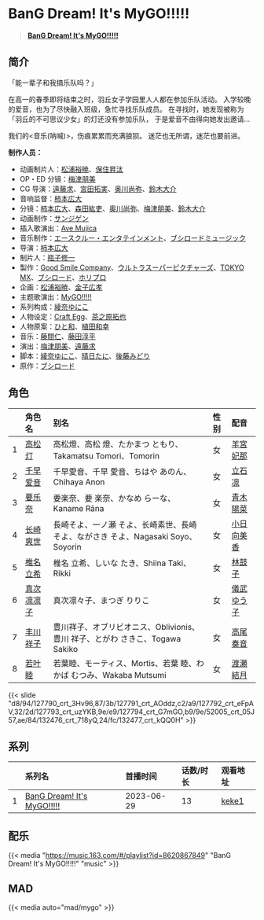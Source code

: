 # BanG Dream! It's MyGO!!!!!


> <u>**[BanG Dream! It's MyGO!!!!!](https://bgm.tv/subject/428735)**</u>

## 简介

「能一辈子和我搞乐队吗？」

在高一的春季即将结束之时，羽丘女子学园里人人都在参加乐队活动。
入学较晚的爱音，也为了尽快融入班级，急忙寻找乐队成员。
在寻找时，她发现被称为「羽丘的不可思议少女」的灯还没有参加乐队，
于是爱音不由得向她发出邀请…

我们的<音乐(呐喊)>，伤痕累累而充满狼狈。
迷茫也无所谓，迷茫也要前进。

**制作人员：**
- 动画制片人：[松浦裕暁](https://bgm.tv/person/399)、[保住昇汰](https://bgm.tv/person/58717)
- OP・ED 分镜：[梅津朋美](https://bgm.tv/person/38146)
- CG 导演：[遠藤求](https://bgm.tv/person/55601)、[宮田拓実](https://bgm.tv/person/56162)、[奥川尚弥](https://bgm.tv/person/37709)、[鈴木大介](https://bgm.tv/person/27236)
- 音响监督：[柿本広大](https://bgm.tv/person/17469)
- 分镜：[柿本広大](https://bgm.tv/person/17469)、[森田紘吏](https://bgm.tv/person/38150)、[奥川尚弥](https://bgm.tv/person/37709)、[梅津朋美](https://bgm.tv/person/38146)、[鈴木大介](https://bgm.tv/person/27236)
- 动画制作：[サンジゲン](https://bgm.tv/person/7061)
- 插入歌演出：[Ave Mujica](https://bgm.tv/person/56638)
- 音乐制作：[エースクルー・エンタテインメント](https://bgm.tv/person/50857)、[ブシロードミュージック](https://bgm.tv/person/16183)
- 导演：[柿本広大](https://bgm.tv/person/17469)
- 制片人：[瓶子修一](https://bgm.tv/person/30340)
- 製作：[Good Smile Company](https://bgm.tv/person/9020)、[ウルトラスーパーピクチャーズ](https://bgm.tv/person/12614)、[TOKYO MX](https://bgm.tv/person/27644)、[ブシロード](https://bgm.tv/person/10556)、[ホリプロ](https://bgm.tv/person/1166)
- 企画：[松浦裕暁](https://bgm.tv/person/399)、[金子広孝](https://bgm.tv/person/43388)
- 主题歌演出：[MyGO!!!!!](https://bgm.tv/person/45638)
- 系列构成：[綾奈ゆにこ](https://bgm.tv/person/7345)
- 人物设定：[Craft Egg](https://bgm.tv/person/32600)、[茶之原拓也](https://bgm.tv/person/37464)
- 人物原案：[ひと和](https://bgm.tv/person/42785)、[植田和幸](https://bgm.tv/person/11256)
- 音乐：[藤間仁](https://bgm.tv/person/2749)、[藤田淳平](https://bgm.tv/person/3618)
- 演出：[梅津朋美](https://bgm.tv/person/38146)、[遠藤求](https://bgm.tv/person/55601)
- 脚本：[綾奈ゆにこ](https://bgm.tv/person/7345)、[晴日たに](https://bgm.tv/person/56772)、[後藤みどり](https://bgm.tv/person/12801)
- 原作：[ブシロード](https://bgm.tv/person/10556)

## 角色

|     |   角色名   |   别名  | 性别 |  配音  |
|:--- |:------  |:----      |:---  |:--   |
| 1 | [高松灯](https://bgm.tv/character/127790) | 高松燈、高松 燈、たかまつ ともり、Takamatsu Tomori、Tomorin | 女 | [羊宮妃那](https://bgm.tv/person/40794) |
| 2 | [千早爱音](https://bgm.tv/character/127791) | 千早愛音、千早 愛音、ちはや あのん、Chihaya Anon | 女 | [立石凛](https://bgm.tv/person/53240) |
| 3 | [要乐奈](https://bgm.tv/character/127792) | 要楽奈、要 楽奈、かなめ らーな、Kaname Rāna | 女 | [青木陽菜](https://bgm.tv/person/42304) |
| 4 | [长崎爽世](https://bgm.tv/character/127793) | 長崎そよ、一ノ瀬 そよ、长崎素世、長崎 そよ、ながさき そよ、Nagasaki Soyo、Soyorin | 女 | [小日向美香](https://bgm.tv/person/53241) |
| 5 | [椎名立希](https://bgm.tv/character/127794) | 椎名 立希、しいな たき、Shiina Taki、Rikki | 女 | [林鼓子](https://bgm.tv/person/32434) |
| 6 | [真次凛凛子](https://bgm.tv/character/52005) | 真次凛々子、まつぎ りりこ | 女 | [儀武ゆう子](https://bgm.tv/person/4744) |
| 7 | [丰川祥子](https://bgm.tv/character/132476) | 豊川祥子、オブリビオニス、Oblivionis、豊川 祥子、とがわ さきこ、Togawa Sakiko | 女 | [高尾奏音](https://bgm.tv/person/19355) |
| 8 | [若叶睦](https://bgm.tv/character/132477) | 若葉睦、モーティス、Mortis、若葉 睦、わかば むつみ、Wakaba Mutsumi | 女 | [渡瀬結月](https://bgm.tv/person/44256) |

{{< slide "d8/94/127790_crt_3Hv96,87/3b/127791_crt_AOddz,c2/a9/127792_crt_eFpAV,32/2d/127793_crt_uzYKB,9e/e9/127794_crt_G7mGO,b9/9e/52005_crt_05J57,ae/84/132476_crt_718yQ,24/fc/132477_crt_kQQ0H" >}}

## 系列

|     | 系列名                        | 首播时间       | 话数/时长 | 观看地址                                                     |
| :-- | :------------------------- | :--------- | :---- | :------------------------------------------------------- |
| 1   |[BanG Dream! It's MyGO!!!!!](https://bgm.tv/subject/428735)| 2023-06-29 | 13    | [keke1](https://www.keke1.app/play/173689-2-341298.html) |

## 配乐

{{< media "https://music.163.com/#/playlist?id=8620867849"
"BanG Dream! It's MyGO!!!!!"
"music" >}}

## MAD

{{< media auto="mad/mygo" >}}
